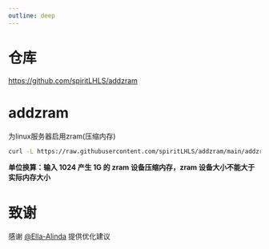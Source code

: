 ```yaml
---
outline: deep
---
```


# 仓库

https://github.com/spiritLHLS/addzram

# addzram

为linux服务器启用zram(压缩内存)

```bash
curl -L https://raw.githubusercontent.com/spiritLHLS/addzram/main/addzram.sh -o addzram.sh && chmod +x addzram.sh && bash addzram.sh
```

**单位换算：输入 1024 产生 1G 的 zram 设备压缩内存，zram 设备大小不能大于实际内存大小**

# 致谢

感谢 [@Ella-Alinda](https://github.com/Ella-Alinda) 提供优化建议
